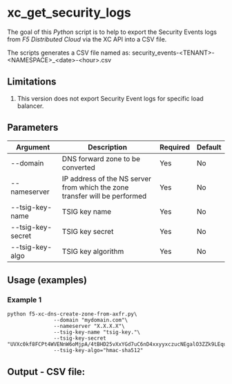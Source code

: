 # xc_get_security_logs

The goal of this *Python* script is to help to export the Security Events logs from *F5 Distributed Cloud* via the XC API into a CSV file.

The scripts generates a CSV file named as: security_events-\<TENANT\>-\<NAMESPACE\>_\<date\>-\<hour\>.csv
## Limitations

1. This version does not export Security Event logs for specific load balancer.

## Parameters

| Argument | Description | Required | Default |
|----------|-------------|----------|---------|
| --domain | DNS forward zone to be converted | Yes | No |
| --nameserver | IP address of the NS server from which the zone transfer will be performed | Yes | No | 
| --tsig-key-name | TSIG key name | Yes | No | 
| --tsig-key-secret | TSIG key secret | Yes | No | 
| --tsig-key-algo | TSIG key algorithm | Yes | No | 

## Usage (examples)

### Example 1
```
python f5-xc-dns-create-zone-from-axfr.py\
               --domain "mydomain.com"\
               --nameserver "X.X.X.X"\
               --tsig-key-name "tsig-key."\
               --tsig-key-secret "UVXc0kf8FCPt4WVENnW6oMjpA/4tBHD25vXxYGd7uC6nD4xxyyxczucNEgalO3ZZk9LEqukeweZkZT3ajECIrg=="\
               --tsig-key-algo="hmac-sha512"
```

## Output - CSV file:
